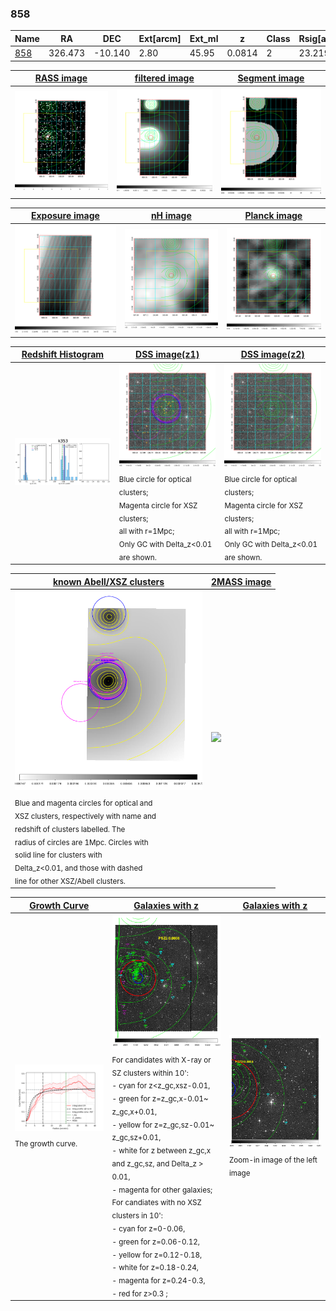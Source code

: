 <div STYLE="page-break-after: always;"></div>

### 858

|Name          |RA          |DEC      | Ext[arcm] | Ext_ml | z    | Class| Rsig[arcmin] | CRsig[c/s] | CR500[c/s] | R500[Mpc] |L500[erg/s]|F500[erg/s/cm^2]| M500[Msun]|Tx[keV]|beta|GC(XSZ,Delta_z<0.01)| GC(OPT,Delta_z<0.01)|GC|alias|
|--------------|------------|------------|---|---|-----------|--------|------|------|----|----|----|----|----|----|----|----|----|----|---|
|[858](script/858.md)     | 326.473       | -10.140       | 2.80    | 45.95   | 0.0814 | 2   | 23.219 |0.332 |0.303 |0.906 |9.139e+43 |5.580e-12 |2.284e+14 |3.656 |0.977 |Tar, |Wen, |Tar, |k353|

|[RASS image](../image/858/858_img.pdf)|[filtered image](../image/858/858_fil.pdf)|[Segment image](../image/858/858_seg.pdf)|
|-------------------|--------------------|-------------------|
| <img src="../image/858/858_img.png" width="300">  | <img src="../image/858/858_fil.png" width="300">   | <img src="../image/858/858_seg.png" width="300">  |

|[Exposure image](../image/858/858_mex.pdf)| [nH image](../image/858/858_nh.pdf)| [Planck image](../image/858/858_p.pdf)|
|-------------------|--------------------|-------------------|
|<img src="../image/858/858_mex.png" width="300">   | <img src="../image/858/858_nh.png" width="300">    | <img src="../image/858/858_p.png" width="300"> |

|[Redshift Histogram](../image/858/858_zg.pdf) | [DSS image(z1)](../image/858/858_dss_z1.pdf)      |  [DSS image(z2)](../image/858/858_dss_z2.pdf)    |
|-------------------|--------------------|-------------------|
|<img src="../image/858/858_zg.png" width="300"> |<img src="../image/858/858_dss_z1.png" width="300"> <sub><br>Blue circle for optical clusters; <br>Magenta circle for XSZ clusters; <br>all with r=1Mpc; <br>Only GC with Delta_z<0.01 are shown. </sub>| <img src="../image/858/858_dss_z2.png" width="300"><sub><br>Blue circle for optical clusters; <br>Magenta circle for XSZ clusters; <br>all with r=1Mpc; <br>Only GC with Delta_z<0.01 are shown. </sub> |

|[known Abell/XSZ clusters](../image/858/858_m.pdf) | [2MASS image](../image/858/858_2mass.pdf)      |
|-------------------|-------------------|
|<img src=../image/858/858_m.png width="300"> <sub><br>Blue and magenta circles for optical and <br>XSZ clusters, respectively with name and <br>redshift of clusters labelled. The <br>radius of circles are 1Mpc. Circles with <br>solid line for clusters with <br>Delta_z<0.01, and those with dashed <br>line for other XSZ/Abell clusters.        </sub>|<img src="../image/858/858_2mass.png" width="300">  |

|[Growth Curve](../image/858/858_gca_all.png) |[Galaxies with z](../image/858/858_opt_ned.pdf) |[Galaxies with z](../image/858/858_opt_ned_zoom.pdf) |
|-------------------|-------------------|-------------------|
| <img src="../image/858/858_gca_all.png" width="300"> <sub><br>The growth curve.</sub>| <img src=../image/858/858_opt_ned.png width="300"> <br><sub> For candidates with X-ray or SZ clusters within 10': <br> - cyan for z<z_gc,xsz-0.01, <br> - green for z=z_gc,x-0.01~ z_gc,x+0.01, <br> - yellow for z=z_gc,sz-0.01~ z_gc,sz+0.01, <br> - white for z between z_gc,x and z_gc,sz, and Delta_z > 0.01, <br> - magenta for other galaxies; <br>For candiates with no XSZ clusters in 10': <br> - cyan for z=0-0.06, <br> - green for z=0.06-0.12, <br> - yellow for z=0.12-0.18, <br> - white for z=0.18-0.24, <br> - magenta for z=0.24-0.3, <br> - red for z>0.3 ;  </sub>|<img src=../image/858/858_opt_ned_zoom.png width="300">  <br><sub> Zoom-in image of the left image</sub>|




